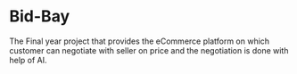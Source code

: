 # Bid-Bay
The Final year project that provides the eCommerce platform on which customer can negotiate with seller on price and the negotiation is done with help of AI.

